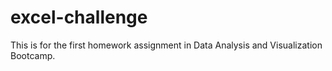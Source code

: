 # excel-challenge
This is for the first homework assignment in Data Analysis and Visualization Bootcamp. 
